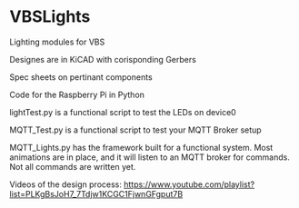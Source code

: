 # VBSLights
Lighting modules for VBS

Designes are in KiCAD with corisponding Gerbers

Spec sheets on pertinant components

Code for the Raspberry Pi in Python

lightTest.py is a functional script to test the LEDs on device0

MQTT_Test.py is a functional script to test your MQTT Broker setup

MQTT_Lights.py has the framework built for a functional system.  Most animations are in place, and it will listen to
an MQTT broker for commands.  Not all commands are written yet.

Videos of the design process:  https://www.youtube.com/playlist?list=PLKgBsJoH7_7Tdjw1KCGC1FjwnGFgput7B
